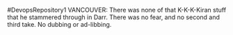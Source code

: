 #DevopsRepository1
VANCOUVER: There was none of that K-K-K-Kiran stuff that he stammered through in Darr. There was no fear, and no second and third take. No dubbing or ad-libbing. 
